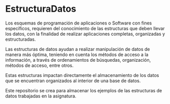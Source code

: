 # EstructuraDatos

Los esquemas de programación de aplicaciones o Software con fines específicos, requieren del conocimiento de las estructuras que deben llevar los datos, con la finalidad de realizar aplicaciones completas, organizadas y estructuradas.

Las estructuras de datos ayudan a realizar manipulación de datos de manera más óptima, teniendo en cuenta los métodos de acceso a la información, a través de ordenamientos de búsquedas, organización, métodos de acceso, entre otros. 

Estas estructuras impactan directamente el almacenamiento de los datos que se encuentran organizados al interior de una base de datos.

Este repositorio se crea para almacenar los ejemplos de las estructuras de datos trabajadas en la asignatura.